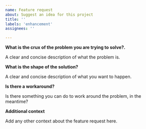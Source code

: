 ```yaml
---
name: Feature request
about: Suggest an idea for this project
title: ''
labels: 'enhancement'
assignees: ''

---
```


**What is the crux of the problem you are trying to solve?.**

A clear and concise description of what the problem is.

**What is the shape of the solution?**

A clear and concise description of what you want to happen.

**Is there a workaround?**

Is there something you can do to work around the problem, in the meantime?

**Additional context**

Add any other context about the feature request here.
